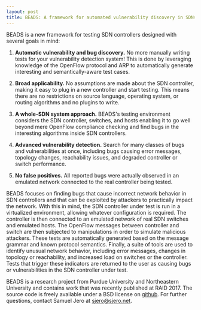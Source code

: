 ```yaml
---
layout: post
title: BEADS: A framework for automated vulnerability discovery in SDNs
---
```



BEADS is a new framework for testing SDN controllers designed with several goals in mind:

1. __Automatic vulnerability and bug discovery.__ No more manually writing tests for your vulnerability detection system! This is done by leveraging knowledge of the OpenFlow protocol and ARP to automatically generate interesting and semantically-aware test cases.

2. __Broad applicability.__ No assumptions are made about the SDN controller, making it easy to plug in a new controller and start testing. This means there are no restrictions on source language, operating system, or routing algorithms and no plugins to write.

3. __A whole-SDN system approach.__ BEADS's testing environment considers the SDN controller, switches, and hosts enabling it to go well beyond mere OpenFlow compliance checking and find bugs in the interesting algorithms inside SDN controllers.

4. __Advanced vulnerability detection.__ Search for many classes of bugs and vulnerabilities at once, including bugs causing error messages, topology changes, reachability issues, and degraded controller or switch performance.

5. __No false positives.__ All reported bugs were actually observed in an emulated network connected to the real controller being tested.

BEADS focuses on finding bugs that cause incorrect network behavior in SDN controllers and that can be exploited by attackers to practically impact the network. With this in mind, the SDN controller under test is run in a virtualized environment, allowing whatever configuration is required. The controller is then connected to an emulated network of real SDN switches and emulated hosts. The OpenFlow messages between controller and switch are then subjected to manipulations in order to simulate malicious attackers. These tests are automatically generated based on the message grammar and known protocol semantics. Finally, a suite of tools are used to identify unusual network behavior, including error messages, changes in topology or reachability, and increased load on switches or the controller. Tests that trigger these indicators are returned to the user as causing bugs or vulnerabilities in the SDN controller under test.

BEADS is a research project from Purdue University and Northeastern University and contains work that was recently published at RAID 2017. The source code is freely available under a BSD license on [github](https://github.com/samueljero/BEADS). For further questions, contact Samuel Jero at <sjero@sjero.net>.
